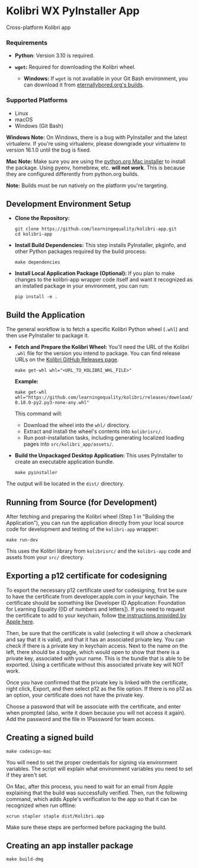 # Kolibri WX PyInstaller App
Cross-platform Kolibri app

### Requirements
- **Python**: Version 3.10 is required.

- **`wget`:** Required for downloading the Kolibri wheel.
    - **Windows:** If `wget` is not available in your Git Bash environment, you can download it from [eternallybored.org's builds](https://eternallybored.org/misc/wget/).

### Supported Platforms

- Linux
- macOS
- Windows (Git Bash)


**Windows Note:** On Windows, there is a bug with PyInstaller and the latest virtualenv.
If you're using virtualenv, please downgrade your virtualenv to version 16.1.0 until
the bug is fixed.

**Mac Note:** Make sure you are using the
[python.org Mac installer](https://www.python.org/ftp/python/3.6.8/python-3.6.8-macosx10.9.pkg)
to install the package. Using pyenv, homebrew, etc. **will not work**. This is
because they are configured differently from python.org builds.

**Note:** Builds must be run natively on the platform you're targeting.


## Development Environment Setup

- **Clone the Repository:**
  ```
  git clone https://github.com/learningequality/kolibri-app.git
  cd kolibri-app
  ```

- **Install Build Dependencies:**
This step installs PyInstaller, pkginfo, and other Python packages required by the build process:
  ```
  make dependencies
  ```

- **Install Local Application Package (Optional):**
If you plan to make changes to the kolibri-app wrapper code itself and want it recognized as an installed package in your environment, you can run:
  ```
  pip install -e .
  ```


## Build the Application
The general workflow is to fetch a specific Kolibri Python wheel (`.whl`) and then use PyInstaller to package it.

- **Fetch and Prepare the Kolibri Wheel:**
You'll need the URL of the Kolibri `.whl` file for the version you intend to package. You can find release URLs on the [Kolibri GitHub Releases page](https://github.com/learningequality/kolibri/releases).
  ```
  make get-whl whl="<URL_TO_KOLIBRI_WHL_FILE>"
  ```
  **Example:**
  ```
  make get-whl whl="https://github.com/learningequality/kolibri/releases/download/v0.18.0/kolibri-0.18.0-py2.py3-none-any.whl"
  ```
  This command will:
  *   Download the wheel into the `whl/` directory.
  *   Extract and install the wheel's contents into `kolibrisrc/`.
  *   Run post-installation tasks, including generating localized loading pages into `src/kolibri_app/assets/`.

- **Build the Unpackaged Desktop Application:**
This uses PyInstaller to create an executable application bundle.
  ```
  make pyinstaller
  ```
The output will be located in the `dist/` directory.


## Running from Source (for Development)
After fetching and preparing the Kolibri wheel (Step 1 in "Building the Application"), you can run the application directly from your local source code for development and testing of the `kolibri-app` wrapper:
```
make run-dev
```
This uses the Kolibri library from `kolibrisrc/` and the `kolibri-app` code and assets from your `src/` directory.


## Exporting a p12 certificate for codesigning
To export the necessary p12 certificate used for codesigning, first be sure to have the certificate from developer.apple.com in your keychain. The certificate should be something like Developer ID Application: Foundation for Learning Equality ([ID of numbers and letters]). If you need to request the certificate to add to your keychain, follow [the instructions provided by Apple here](https://support.apple.com/guide/keychain-access/request-a-certificate-authority-kyca2793/mac).

Then, be sure that the certificate is valid (selecting it will show a checkmark and say that it is valid), and that it has an associated private key. You can check if there is a private key in keychain access. Next to the name on the left, there should be a toggle, which would open to show that there is a private key, associated with your name. This is the bundle that is able to be exported. Using a certificate without this associated private key will NOT work.

Once you have confirmed that the private key is linked with the certificate, right click, Export, and then select p12 as the file option. If there is no p12 as an option, your certificate does not have the private key.

Choose a password that will be associate with the certificate, and enter when prompted (also, write it down because you will not access it again). Add the password and the file in 1Password for team access.


## Creating a signed build

`make codesign-mac`

You will need to set the proper credentials for signing via environment variables.
The script will explain what environment variables you need to set if they aren't set.

On Mac, after this process, you need to wait for an email from Apple explaining that
the build was successfully verified. Then, run the following command, which adds Apple's
verification to the app so that it can be recognized when run offline:

`xcrun stapler staple dist/Kolibri.app`

Make sure these steps are performed before packaging the build.

## Creating an app installer package

`make build-dmg`
